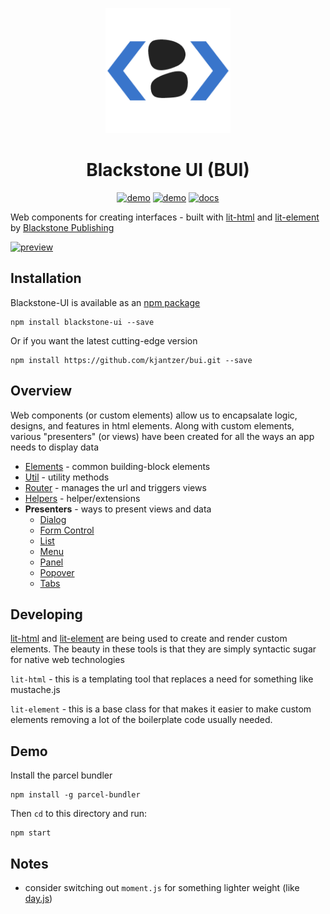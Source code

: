 <p align="center">
  <a href="https://github.com/kjantzer/bui" rel="noopener" target="_blank">
    <img width="200" src="https://raw.githubusercontent.com/kjantzer/bui/master/logo.png"/>
  </a>
</p>

<h1 align="center">Blackstone UI (BUI)</h1>

<div align="center">

[![demo](https://img.shields.io/badge/npm-v3.0.0-blue)](https://www.npmjs.com/package/blackstone-ui)
[![demo](https://img.shields.io/badge/-Demo-blue)](https://bui.js.org)
[![docs](https://img.shields.io/badge/-Documentation-black)](https://bui.js.org/docs/)

</div>

Web components for creating interfaces - built with [lit-html](https://lit-html.polymer-project.org/) and [lit-element](https://lit-element.polymer-project.org/) by [Blackstone Publishing](https://blackstonepublishing.com)

[![preview](https://repository-images.githubusercontent.com/204566076/10c85c80-9b40-11ea-8331-e9678c241682)](https://bui.js.org)


## Installation
Blackstone-UI is available as an [npm package](https://www.npmjs.com/package/blackstone-ui)

```
npm install blackstone-ui --save
```

Or if you want the latest cutting-edge version

```
npm install https://github.com/kjantzer/bui.git --save
```

## Overview

Web components (or custom elements) allow us to encapsalate
logic, designs, and features in html elements. Along with custom
elements, various "presenters" (or views) have been created
for all the ways an app needs to display data

- [Elements](./elements/README.md) - common building-block elements 
- [Util](./util/README.md) - utility methods
- [Router](./router/README.md) - manages the url and triggers views
- [Helpers](./elements/README.md) - helper/extensions
- **Presenters** - ways to present views and data
    - [Dialog](./presenters/dialog/README.md)
    - [Form Control](./presenters/form-control/README.md)
    - [List](./presenters/list/README.md)
    - [Menu](./presenters/menu/README.md)
    - [Panel](./presenters/panel/README.md)
    - [Popover](./presenters/popover/README.md)
    - [Tabs](./presenters/tabs/README.md)

## Developing

[lit-html](https://lit-html.polymer-project.org) and [lit-element](https://lit-element.polymer-project.org)
are being used to create and render custom elements. The beauty in these tools
is that they are simply syntactic sugar for native web technologies

`lit-html` - this is a templating tool that replaces a need for something like mustache.js

`lit-element` - this is a base class for that makes it easier to make custom elements removing
a lot of the boilerplate code usually needed.

## Demo

Install the parcel bundler

```
npm install -g parcel-bundler
```

Then `cd` to this directory and run:

```
npm start
```

## Notes
- consider switching out `moment.js` for something lighter weight (like [day.js](https://day.js.org/))